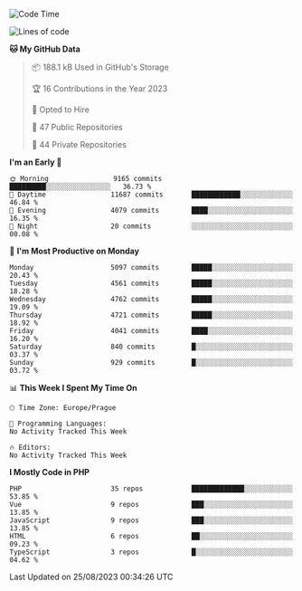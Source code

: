<!--START_SECTION:waka-->
![Code Time](http://img.shields.io/badge/Code%20Time-1%2C583%20hrs%2058%20mins-blue)

![Lines of code](https://img.shields.io/badge/From%20Hello%20World%20I%27ve%20Written-8.1%20million%20lines%20of%20code-blue)

**🐱 My GitHub Data** 

> 📦 188.1 kB Used in GitHub's Storage 
 > 
> 🏆 16 Contributions in the Year 2023
 > 
> 💼 Opted to Hire
 > 
> 📜 47 Public Repositories 
 > 
> 🔑 44 Private Repositories 
 > 
**I'm an Early 🐤** 

```text
🌞 Morning                9165 commits        █████████░░░░░░░░░░░░░░░░   36.73 % 
🌆 Daytime                11687 commits       ████████████░░░░░░░░░░░░░   46.84 % 
🌃 Evening                4079 commits        ████░░░░░░░░░░░░░░░░░░░░░   16.35 % 
🌙 Night                  20 commits          ░░░░░░░░░░░░░░░░░░░░░░░░░   00.08 % 
```
📅 **I'm Most Productive on Monday** 

```text
Monday                   5097 commits        █████░░░░░░░░░░░░░░░░░░░░   20.43 % 
Tuesday                  4561 commits        █████░░░░░░░░░░░░░░░░░░░░   18.28 % 
Wednesday                4762 commits        █████░░░░░░░░░░░░░░░░░░░░   19.09 % 
Thursday                 4721 commits        █████░░░░░░░░░░░░░░░░░░░░   18.92 % 
Friday                   4041 commits        ████░░░░░░░░░░░░░░░░░░░░░   16.20 % 
Saturday                 840 commits         █░░░░░░░░░░░░░░░░░░░░░░░░   03.37 % 
Sunday                   929 commits         █░░░░░░░░░░░░░░░░░░░░░░░░   03.72 % 
```


📊 **This Week I Spent My Time On** 

```text
🕑︎ Time Zone: Europe/Prague

💬 Programming Languages: 
No Activity Tracked This Week

🔥 Editors: 
No Activity Tracked This Week
```

**I Mostly Code in PHP** 

```text
PHP                      35 repos            █████████████░░░░░░░░░░░░   53.85 % 
Vue                      9 repos             ███░░░░░░░░░░░░░░░░░░░░░░   13.85 % 
JavaScript               9 repos             ███░░░░░░░░░░░░░░░░░░░░░░   13.85 % 
HTML                     6 repos             ██░░░░░░░░░░░░░░░░░░░░░░░   09.23 % 
TypeScript               3 repos             █░░░░░░░░░░░░░░░░░░░░░░░░   04.62 % 
```




 Last Updated on 25/08/2023 00:34:26 UTC
<!--END_SECTION:waka-->
<!--
**AlexKratky/AlexKratky** is a ✨ _special_ ✨ repository because its `README.md` (this file) appears on your GitHub profile.

Here are some ideas to get you started:

- 🔭 I’m currently working on ...
- 🌱 I’m currently learning ...
- 👯 I’m looking to collaborate on ...
- 🤔 I’m looking for help with ...
- 💬 Ask me about ...
- 📫 How to reach me: ...
- 😄 Pronouns: ...
- ⚡ Fun fact: ...
-->
